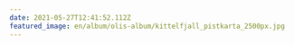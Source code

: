 ```yaml
---
date: 2021-05-27T12:41:52.112Z
featured_image: en/album/olis-album/kittelfjall_pistkarta_2500px.jpg
---
```


